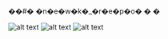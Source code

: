 ��#� �n�e�w�k�_�r�e�p�o�
�
�




![alt text](https://ibb.co/QM39BHz)
![alt text](https://ibb.co/5TydZWC)
![alt text](https://ibb.co/7C0mJX5)
